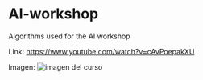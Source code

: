 # AI-workshop
Algorithms used for the AI workshop

Link:
https://www.youtube.com/watch?v=cAvPoepakXU

Imagen:
![imagen del curso](https://media-exp1.licdn.com/dms/image/sync/C5627AQHBXeS7fXLRVw/articleshare-shrink_480/0/1616808474351?e=1616900400&v=beta&t=fP1HqTw7khb64A0i-W7Pkjue0vtzNU6Ym8c83_LFkMQ)

